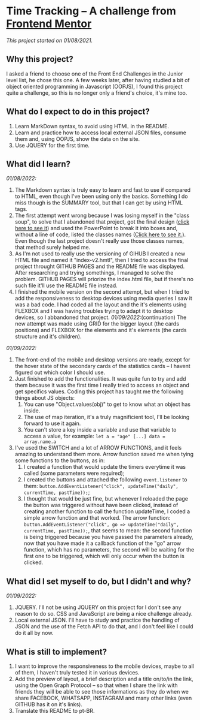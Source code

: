 # Time Tracking – A challenge from [Frontend Mentor](https://www.frontendmentor.io/challenges/time-tracking-dashboard-UIQ7167Jw)

*This project started on 01/08/2021.*

## Why this project?

I asked a friend to choose one of the Front End Challenges in the Junior level list, he chose this one. A few weeks later, after having studied a bit of object oriented programming in Javascript (OOPJS), I found this project quite a challenge, so this is no longer only a friend's choice, it's mine too.

## What do I expect to do in this project?

1. Learn MarkDown syntax, to avoid using HTML in the README.
2. Learn and practice how to access local external JSON files, consume them and, using OOPJS, show the data on the site.
3. Use JQUERY for the first time.

## What did I learn?

*01/08/2022:*
  1. The Markdown syntax is truly easy to learn and fast to use if compared to HTML, even though I've been using only the basics. Something I do miss though is the SUMMARY tool, but that I can get by using HTML tags.
  2. The first attempt went wrong because I was losing myself in the "class soup", to solve that I abandoned that project, got the final design ([click here to see it](https://github.com/wallysonruan/time-tracking-frontendmentorio.github.io/blob/main/goal.png)) and used the PowerPoint to break it into boxes and, without a line of code, listed the classes names ([Click here to see it.](https://github.com/wallysonruan/time-tracking-frontendmentorio.github.io/blob/main/classes.png)). Even though the last project doesn't really use those classes names, that method surely helped me.
  3. As I'm not used to really use the versioning of GIHUB I created a new HTML file and named it "index-v2.hmtl", then I tried to access the final project throught GITHUB PAGES and the README file was displayed. After researching and trying somethings, I managed to solve the problem. GITHUB PAGES will priorize the index.html file, but if there's no such file it'll use the README file instead.
  4. I finished the mobile version on the second attempt, but when I tried to add the responsiveness to desktop devices using media queries I saw it was a bad code. I had coded all the layout and the it's elements using FLEXBOX and I was having troubles trying to adapt it to desktop devices, so I abbandoned that project. *01/09/2022:*(continuation) The new attempt was made using GRID for the bigger layout (the cards positions) and FLEXBOX for the elements and it's elements (the cards structure and it's children). 

*01/09/2022:*
  1. The front-end of the mobile and desktop versions are ready, except for the hover state of the secondary cards of the statistics cards – I havent figured out which color I should use.
  2. Just finished to add the functionalities. It was quite fun to try and add them because it was the first time I really tried to access an object and get specifics values. Coding this project has taught me the following things about JS objects:
      1. You can use "Object.values(obj)" to get to know what an object has inside.
      2. The use of map iteration, it's a truly magnificient tool, I'll be looking forward to use it again.
      3. You can't store a key inside a variable and use that variable to access a value, for example: `let a = "age" [...] data = array.name.a`
  3. I've used the SWITCH and a lot of ARROW FUNCTIONS, and it feels amazing to understand them more. Arrow function saved me when tying some functions to the buttons, as in:
      1. I created a function that would update the timers everytime it was called (some parameters were required);
      2. I created the buttons and attached the following `event.listener` to them: `button.AddEventListener("click", updateTime("daily", currentTime, pastTime));`;
      3. I thought that would be just fine, but whenever I reloaded the page the button was triggered without have been clicked, instead of creating another function to call the function updateTime, I coded a simple arrow function and that worked. The arrow function: `button.AddEventListener("click", go => updateTime("daily", currentTime, pastTime));`, that seems to mean: the second function is being triggered because you have passed the parameters already, now that you have made it a callback function of the "go" arrow function, which has no parameters, the second will be waiting for the first one to be triggered, which will only occur when the button is clicked.

## What did I set myself to do, but I didn't and why?

*01/09/2022:*
  1. JQUERY. I'll not be using JQUERY on this project for I don't see any reason to do so. CSS and JavaScript are being a nice challenge already.
  2. Local external JSON. I'll have to study and practice the handling of JSON and the use of the Fetch API to do that, and I don't feel like I could do it all by now.

## What is still to implement?

  1. I want to improve the responsiveness to the mobile devices, maybe to all of them, I haven't truly tested it in various devices.
  2. Add the preview of layout, a brief description and a title on/to/in the link, using the Open Graph Protocol – so that when I share the link with friends they will be able to see those informations as they do when we share FACEBOOK, WHATSAPP, INSTAGRAM and many other links (even GITHUB has it on it's links).
  3. Translate this README to pt-BR.

